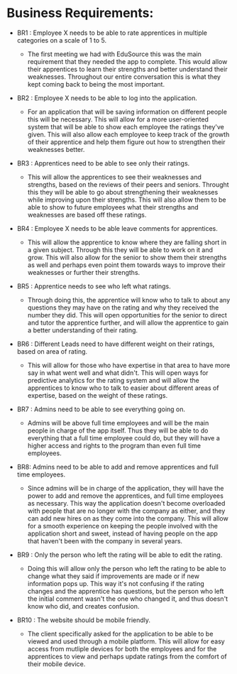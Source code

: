 # Business Requirements:

- BR1 :
Employee X needs to be able to rate apprentices in multiple categories on a scale of 1 to 5.
  - The first meeting we had with EduSource this was the main requirement that they needed the app to complete. This would allow their apprentices to learn their strengths and   better understand their weaknesses. Throughout our entire conversation this is what they kept coming back to being the most important. 

- BR2 :
Employee X needs to be able to log into the application.
  - For an application that will be saving information on different people this will be necessary. This will allow for a more user-oriented system that will be able to show each employee the ratings they've given. This will also allow each employee to keep track of the growth of their apprentice and help them figure out how to strengthen their weaknesses better.

- BR3 :
Apprentices need to be able to see only their ratings.
  - This will allow the apprentices to see their weaknesses and strengths, based on the reviews of their peers and seniors. Throught this they will be able to go about strengthening their weaknesses while improving upon their strengths. This will also allow them to be able to show to future employees what their strengths and weaknesses are based off these ratings.

- BR4 :
Employee X needs to be able leave comments for apprentices.
  - This will allow the apprentice to know where they are falling short in a given subject. Through this they will be able to work on it and grow. This will also allow for the senior to show them their strengths as well and perhaps even point them towards ways to improve their weaknesses or further their strengths.

- BR5 :
Apprentice needs to see who left what ratings.
  - Through doing this, the apprentice will know who to talk to about any questions they may have on the  rating and why they received the number they did. This will open opportunities for the senior to direct and tutor the apprentice further, and will allow the apprentice to gain a better understanding of their rating.

- BR6 :
Different Leads need to have different weight on their ratings, based on area of rating.
  - This will allow for those who have expertise in that area to have more say in what went well and what didn't. This will open ways for predictive analytics for the rating system and will allow the apprentices to know who to talk to easier about different areas of expertise, based on the weight of these ratings.

- BR7 :
Admins need to be able to see everything going on.

  - Admins will be above full time employees and will be the main people in charge of the app itself. Thus they will be able to do everything that a full time employee could do, but they will have a higher access and rights to the program than even full time employees.

- BR8:
Admins need to be able to add and remove apprentices and full time employees.
  - Since admins will be in charge of the application, they will have the power to add and remove the apprentices, and full time employees as necessary. This way the application doesn't become overloaded with people that are no longer with the company as either, and they can add new hires on as they come into the company. This will allow for a smooth experience on keeping the people involved with the application short and sweet, instead of having people on the app that haven't been with the company in several years.

- BR9 :
Only the person who left the rating will be able to edit the rating.
  - Doing this will allow only the person who left the rating to be able to change what they said if improvements are made or if new information pops up. This way it's not confusing if the rating changes and the apprentice has questions, but the person who left the initial comment wasn't the one who changed it, and thus doesn't know who did, and creates confusion.

- BR10 :
The website should be mobile friendly.
  - The client specifically asked for the application to be able to be viewed and used through a mobile platform. This will allow for easy access from mutliple devices for both the employees and for the apprentices to view and perhaps update ratings from the comfort of their mobile device.
